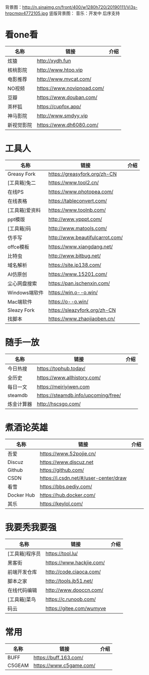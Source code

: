 背景图：http://n.sinaimg.cn/front/400/w1280h720/20190111/Vi3s-hrpcmqv4772105.jpg
竖版背景图：
音乐：开发中 后序支持
# 看one看

| 名称 | 链接 | 介绍 |
| ---- | ---- | ---- |
| 炫猿 | http://xydh.fun | |
| 核桃影院 | http://www.htoo.vip | |
| 电影推荐 | http://www.mvcat.com/ | |
| NO视频 | https://www.novipnoad.com/ | |
| 豆瓣 | https://www.douban.com/ | |
| 茶杯狐 | https://cupfox.app/ | |
| 神马影院 | http://www.smdyy.vip | |
| 新视觉影院 | https://www.dh6080.com/ | |

# 工具人

| 名称 | 链接 | 介绍 |
| ---- | ---- | ---- |
| Greasy Fork | https://greasyfork.org/zh-CN | |
| [工具箱]兔二 | https://www.tool2.cn/ | |
| 在线PS | https://www.photopea.com/ | |
| 在线表格 | https://tableconvert.com/ | |
| [工具箱]爱资料 | https://www.toolnb.com/ | |
| ppt模版 | http://www.ypppt.com/ | |
| [工具箱]码 | http://www.matools.com/ | |
| 仿手写 | http://www.beautifulcarrot.com/ | |
| offce模板 | https://www.xiangdang.net/ | |
| 比特虫 | http://www.bitbug.net/ | |
| 域名解析 | https://site.ip138.com/ | |
| AI仿原创 | https://www.15201.com/ | |
| 尘心网盘搜索 | https://pan.ischenxin.com/ | |
| Windows端软件 | https://win.o--o.win/ | |
| Mac端软件 | https://o--o.win/ | |
| Sleazy Fork | https://sleazyfork.org/zh-CN | |
| 找脚本 | https://www.zhaojiaoben.cn/ | |

# 随手一放

| 名称 | 链接 | 介绍 |
| ---- | ---- | ---- |
| 今日热搜 | https://tophub.today/ | |
| 全历史 | https://www.allhistory.com/ | |
| 每日一文 | https://meiriyiwen.com | |
| steamdb | https://steamdb.info/upcoming/free/ | |
| 炼金计算器 | http://hscsgo.com/ | |

# 煮酒论英雄

| 名称 | 链接 | 介绍 |
| ---- | ---- | ---- |
| 吾爱 | https://www.52pojie.cn/ | |
| Discuz | https://www.discuz.net | |
| Github | https://github.com/ | |
| CSDN | https://i.csdn.net/#/user-center/draw | |
| 看雪 | https://bbs.pediy.com/ | |
| Docker Hub | https://hub.docker.com/ | |
| 其乐 | https://keylol.com/ | |

# 我要秃我要强

| 名称 | 链接 | 介绍 |
| ---- | ---- | ---- |
| [工具箱]程序员 | https://tool.lu/ | |
| 黑客街 | https://www.hackjie.com/ | |
| 前端开发仓库 | http://code.ciaoca.com/ | |
| 脚本之家 | http://tools.jb51.net/ | |
| 在线代码编辑 | http://www.dooccn.com/ | |
| [工具箱]菜鸟 | https://c.runoob.com/ | |
| 码云 | https://gitee.com/wumyve | |

# 常用

| 名称 | 链接 | 介绍 |
| ---- | ---- | ---- |
| BUFF | https://buff.163.com/ | |
| C5GEAM | https://www.c5game.com/ | |